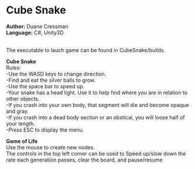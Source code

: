 # Cube Snake
<b>Author:</b> Duane Cressman</br>
<b>Language:</b> C#, Unity3D</br></br>

The executable to lauch game can be found in CubeSnake/builds.

  <b>Cube Snake</b></br>
  Rules: </br>-Use the WASD keys to change direction.</br>
  -Find and eat the silver balls to grow.</br>
  -Use the space bar to speed up.</br>
  -Your snake has a head light. Use it to help find where you are in relation to other objects.</br>
  -If you crash into your own body, that segment will die and become opaque and gray.</br>
  -If you crash into a dead body section or an obstical, you will loose half of your length.</br>
  -Press ESC to display the menu.</br>

  <b>Game of Life</b></br>
  Use the mouse to create new nodes. </br>
  The controls in the top left corner can be used to Speed up/slow down the rate each generation passes, clear the board, and pause/resume</br>
